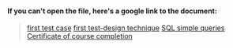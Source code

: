 #### If you can't open the file, here's a google link to the document:
> [first test case](https://docs.google.com/spreadsheets/d/10X1w86rH2IJY30Owdhb396ZlCF0DTGm2HSCi-wIZ-hY/edit?usp=sharing)
> [first test-design technique](https://docs.google.com/spreadsheets/d/1SwI94H9gOd_qvBKGC0yZRsMOMvckxt8Y-ZHoXm_9rQo/edit?usp=sharing)
> [SQL simple queries](https://docs.google.com/spreadsheets/d/1FM6RtTbdem-Amj9qVgsWF1ao_M_wNdlgAfpR6eunSJk/edit?usp=sharing)
> [Certificate of course completion](https://drive.google.com/file/d/1iQfV6RV71vkGhSdEMmKEo764g-IEHt_4/view?usp=share_link)

